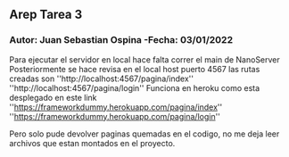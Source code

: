 ## Arep Tarea 3

### Autor: Juan Sebastian Ospina  -Fecha:  03/01/2022

Para ejecutar el servidor en local hace falta correr el main de NanoServer
Posteriormente se hace revisa en el local host puerto 4567
las rutas creadas son 
''http://localhost:4567/pagina/index''
''http://localhost:4567/pagina/login''
Funciona en heroku como esta desplegado en este link
''https://frameworkdummy.herokuapp.com/pagina/index''
''https://frameworkdummy.herokuapp.com/pagina/login''

Pero solo pude devolver paginas quemadas en el codigo, no me deja leer archivos que estan montados en el proyecto.